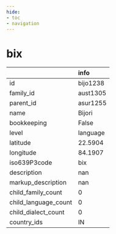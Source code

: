 ```yaml
---
hide:
- toc
- navigation
---
```

# bix
|                      | info     |
|:---------------------|:---------|
| id                   | bijo1238 |
| family_id            | aust1305 |
| parent_id            | asur1255 |
| name                 | Bijori   |
| bookkeeping          | False    |
| level                | language |
| latitude             | 22.5904  |
| longitude            | 84.1907  |
| iso639P3code         | bix      |
| description          | nan      |
| markup_description   | nan      |
| child_family_count   | 0        |
| child_language_count | 0        |
| child_dialect_count  | 0        |
| country_ids          | IN       |